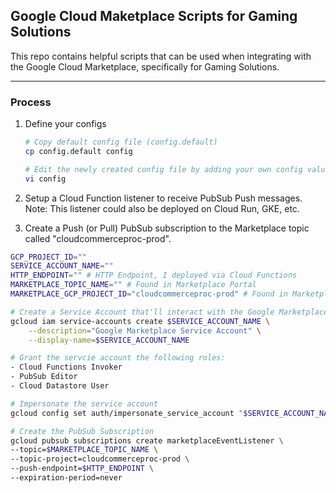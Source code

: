 ## Google Cloud Maketplace Scripts for Gaming Solutions

This repo contains helpful scripts that can be used when integrating with the Google Cloud Marketplace, specifically for Gaming Solutions.

---

### Process

1. Define your configs

    ```bash
    # Copy default config file (config.default)
    cp config.default config
    
    # Edit the newly created config file by adding your own config values
    vi config
    ```

2. Setup a Cloud Function listener to receive PubSub Push messages. Note: This listener could also be deployed on Cloud Run, GKE, etc.


3. Create a Push (or Pull) PubSub subscription to the Marketplace topic called "cloudcommerceproc-prod".

```bash
GCP_PROJECT_ID=""
SERVICE_ACCOUNT_NAME=""
HTTP_ENDPOINT="" # HTTP Endpoint, I deployed via Cloud Functions
MARKETPLACE_TOPIC_NAME="" # Found in Marketplace Portal
MARKETPLACE_GCP_PROJECT_ID="cloudcommerceproc-prod" # Found in Marketplace Portal

# Create a Service Account that'll interact with the Google Marketplace
gcloud iam service-accounts create $SERVICE_ACCOUNT_NAME \
    --description="Google Marketplace Service Account" \
    --display-name=$SERVICE_ACCOUNT_NAME

# Grant the servcie account the following roles:
- Cloud Functions Invoker
- PubSub Editor
- Cloud Datastore User

# Impersonate the service account
gcloud config set auth/impersonate_service_account "$SERVICE_ACCOUNT_NAME@$GCP_PROJECT_ID.iam.gserviceaccount.com"

# Create the PubSub Subscription
gcloud pubsub subscriptions create marketplaceEventListener \
--topic=$MARKETPLACE_TOPIC_NAME \
--topic-project=cloudcommerceproc-prod \
--push-endpoint=$HTTP_ENDPOINT \
--expiration-period=never
```

